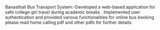 Banasthali Bus Transport System:-Developed a web-based application for safe college girl travel during academic breaks . Implemented user authentication 
and provided various functionalities for online bus booking
please read home calling pdf and other pdfs  for further details. 
